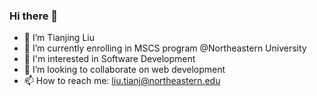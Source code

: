 ### Hi there 👋

- 🔭 I’m Tianjing Liu
- 🌱 I’m currently enrolling in MSCS program @Northeastern University
- 👀 I'm interested in Software Development
- 💞️ I’m looking to collaborate on web development
- 📫 How to reach me: liu.tianj@northeastern.edu

